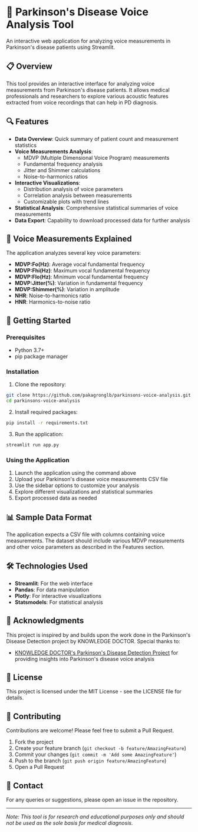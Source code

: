 # 🧠 Parkinson's Disease Voice Analysis Tool

An interactive web application for analyzing voice measurements in Parkinson's disease patients using Streamlit.

## 📋 Overview

This tool provides an interactive interface for analyzing voice measurements from Parkinson's disease patients. It allows medical professionals and researchers to explore various acoustic features extracted from voice recordings that can help in PD diagnosis.

## 🔍 Features

- **Data Overview**: Quick summary of patient count and measurement statistics
- **Voice Measurements Analysis**: 
  - MDVP (Multiple Dimensional Voice Program) measurements
  - Fundamental frequency analysis
  - Jitter and Shimmer calculations
  - Noise-to-harmonics ratios
- **Interactive Visualizations**:
  - Distribution analysis of voice parameters
  - Correlation analysis between measurements
  - Customizable plots with trend lines
- **Statistical Analysis**: Comprehensive statistical summaries of voice measurements
- **Data Export**: Capability to download processed data for further analysis

## 🎯 Voice Measurements Explained

The application analyzes several key voice parameters:
- **MDVP:Fo(Hz)**: Average vocal fundamental frequency
- **MDVP:Fhi(Hz)**: Maximum vocal fundamental frequency
- **MDVP:Flo(Hz)**: Minimum vocal fundamental frequency
- **MDVP:Jitter(%)**: Variation in fundamental frequency
- **MDVP:Shimmer(%)**: Variation in amplitude
- **NHR**: Noise-to-harmonics ratio
- **HNR**: Harmonics-to-noise ratio

## 🚀 Getting Started

### Prerequisites
- Python 3.7+
- pip package manager

### Installation

1. Clone the repository:
```bash
git clone https://github.com/pakagronglb/parkinsons-voice-analysis.git
cd parkinsons-voice-analysis
```

2. Install required packages:

```bash
pip install -r requirements.txt
```

3. Run the application:
```bash
streamlit run app.py
```

### Using the Application

1. Launch the application using the command above
2. Upload your Parkinson's disease voice measurements CSV file
3. Use the sidebar options to customize your analysis
4. Explore different visualizations and statistical summaries
5. Export processed data as needed

## 📊 Sample Data Format

The application expects a CSV file with columns containing voice measurements. The dataset should include various MDVP measurements and other voice parameters as described in the Features section.

## 🛠️ Technologies Used

- **Streamlit**: For the web interface
- **Pandas**: For data manipulation
- **Plotly**: For interactive visualizations
- **Statsmodels**: For statistical analysis

## 🙏 Acknowledgments

This project is inspired by and builds upon the work done in the Parkinson's Disease Detection project by KNOWLEDGE DOCTOR. Special thanks to:

- [KNOWLEDGE DOCTOR's Parkinson's Disease Detection Project](https://github.com/Chando0185/Multiverse_of_100-_data_science_project_series/blob/main/Parkinson's%20Disease%20Detection/Parkinson's%20Disease%20Detection.ipynb) for providing insights into Parkinson's disease voice analysis

## 📄 License

This project is licensed under the MIT License - see the LICENSE file for details.

## 🤝 Contributing

Contributions are welcome! Please feel free to submit a Pull Request.

1. Fork the project
2. Create your feature branch (`git checkout -b feature/AmazingFeature`)
3. Commit your changes (`git commit -m 'Add some AmazingFeature'`)
4. Push to the branch (`git push origin feature/AmazingFeature`)
5. Open a Pull Request

## 📧 Contact

For any queries or suggestions, please open an issue in the repository.

---
*Note: This tool is for research and educational purposes only and should not be used as the sole basis for medical diagnosis.*